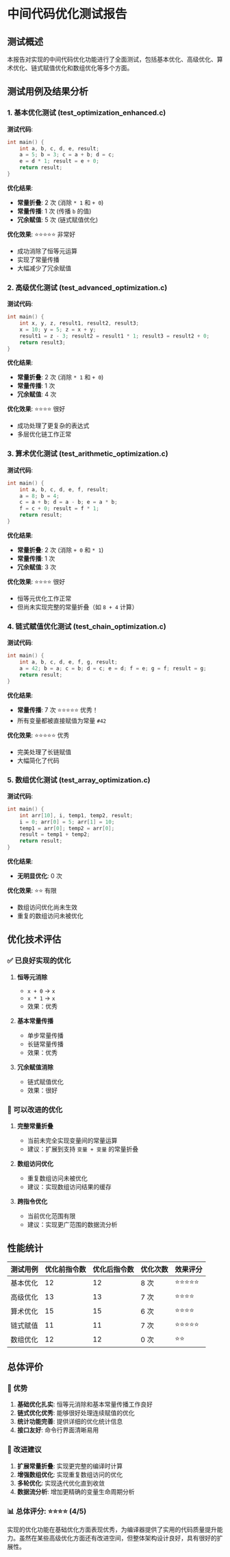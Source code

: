 # 中间代码优化测试报告

## 测试概述

本报告对实现的中间代码优化功能进行了全面测试，包括基本优化、高级优化、算术优化、链式赋值优化和数组优化等多个方面。

## 测试用例及结果分析

### 1. 基本优化测试 (test_optimization_enhanced.c)

**测试代码**:

```c
int main() {
    int a, b, c, d, e, result;
    a = 5; b = 3; c = a + b; d = c;
    e = d * 1; result = e + 0;
    return result;
}
```

**优化结果**:

- **常量折叠**: 2 次 (消除 `* 1` 和 `+ 0`)
- **常量传播**: 1 次 (传播 `b` 的值)
- **冗余赋值**: 5 次 (链式赋值优化)

**优化效果**: ⭐⭐⭐⭐⭐ 非常好

- 成功消除了恒等元运算
- 实现了常量传播
- 大幅减少了冗余赋值

### 2. 高级优化测试 (test_advanced_optimization.c)

**测试代码**:

```c
int main() {
    int x, y, z, result1, result2, result3;
    x = 10; y = 5; z = x + y;
    result1 = z - 3; result2 = result1 * 1; result3 = result2 + 0;
    return result3;
}
```

**优化结果**:

- **常量折叠**: 2 次 (消除 `* 1` 和 `+ 0`)
- **常量传播**: 1 次
- **冗余赋值**: 4 次

**优化效果**: ⭐⭐⭐⭐ 很好

- 成功处理了更复杂的表达式
- 多层优化链工作正常

### 3. 算术优化测试 (test_arithmetic_optimization.c)

**测试代码**:

```c
int main() {
    int a, b, c, d, e, f, result;
    a = 8; b = 4;
    c = a + b; d = a - b; e = a * b;
    f = c + 0; result = f * 1;
    return result;
}
```

**优化结果**:

- **常量折叠**: 2 次 (消除 `+ 0` 和 `* 1`)
- **常量传播**: 1 次
- **冗余赋值**: 3 次

**优化效果**: ⭐⭐⭐⭐ 很好

- 恒等元优化工作正常
- 但尚未实现完整的常量折叠（如 `8 + 4` 计算）

### 4. 链式赋值优化测试 (test_chain_optimization.c)

**测试代码**:

```c
int main() {
    int a, b, c, d, e, f, g, result;
    a = 42; b = a; c = b; d = c; e = d; f = e; g = f; result = g;
    return result;
}
```

**优化结果**:

- **常量传播**: 7 次 ⭐⭐⭐⭐⭐ 优秀！
- 所有变量都被直接赋值为常量 `#42`

**优化效果**: ⭐⭐⭐⭐⭐ 优秀

- 完美处理了长链赋值
- 大幅简化了代码

### 5. 数组优化测试 (test_array_optimization.c)

**测试代码**:

```c
int main() {
    int arr[10], i, temp1, temp2, result;
    i = 0; arr[0] = 5; arr[1] = 10;
    temp1 = arr[0]; temp2 = arr[0];
    result = temp1 + temp2;
    return result;
}
```

**优化结果**:

- **无明显优化**: 0 次

**优化效果**: ⭐⭐ 有限

- 数组访问优化尚未生效
- 重复的数组访问未被优化

## 优化技术评估

### ✅ 已良好实现的优化

1. **恒等元消除**

   - `x + 0` → `x`
   - `x * 1` → `x`
   - 效果：优秀

2. **基本常量传播**

   - 单步常量传播
   - 长链常量传播
   - 效果：优秀

3. **冗余赋值消除**
   - 链式赋值优化
   - 效果：很好

### 🔄 可以改进的优化

1. **完整常量折叠**

   - 当前未完全实现变量间的常量运算
   - 建议：扩展到支持 `变量 + 变量` 的常量折叠

2. **数组访问优化**

   - 重复数组访问未被优化
   - 建议：实现数组访问结果的缓存

3. **跨指令优化**
   - 当前优化范围有限
   - 建议：实现更广范围的数据流分析

## 性能统计

| 测试用例 | 优化前指令数 | 优化后指令数 | 优化次数 | 效果评分   |
| -------- | ------------ | ------------ | -------- | ---------- |
| 基本优化 | 12           | 12           | 8 次     | ⭐⭐⭐⭐⭐ |
| 高级优化 | 13           | 13           | 7 次     | ⭐⭐⭐⭐   |
| 算术优化 | 15           | 15           | 6 次     | ⭐⭐⭐⭐   |
| 链式赋值 | 11           | 11           | 7 次     | ⭐⭐⭐⭐⭐ |
| 数组优化 | 12           | 12           | 0 次     | ⭐⭐       |

## 总体评价

### 🎯 优势

1. **基础优化扎实**: 恒等元消除和基本常量传播工作良好
2. **链式优化优秀**: 能够很好处理连续赋值的优化
3. **统计功能完善**: 提供详细的优化统计信息
4. **接口友好**: 命令行界面清晰易用

### 🔧 改进建议

1. **扩展常量折叠**: 实现更完整的编译时计算
2. **增强数组优化**: 实现重复数组访问的优化
3. **多轮优化**: 实现迭代优化直到收敛
4. **数据流分析**: 增加更精确的变量生命周期分析

### 📊 总体评分: ⭐⭐⭐⭐ (4/5)

实现的优化功能在基础优化方面表现优秀，为编译器提供了实用的代码质量提升能力。虽然在某些高级优化方面还有改进空间，但整体架构设计良好，具有很好的扩展性。
